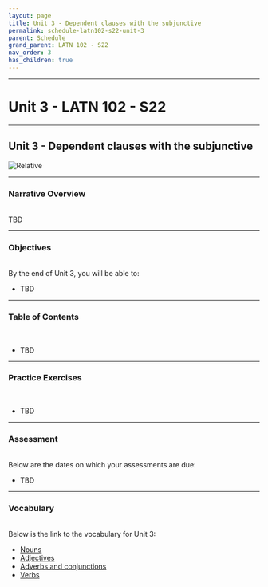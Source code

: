 ```yaml
---
layout: page
title: Unit 3 - Dependent clauses with the subjunctive
permalink: schedule-latn102-s22-unit-3
parent: Schedule
grand_parent: LATN 102 - S22
nav_order: 3
has_children: true
---
```

***

# Unit 3 - LATN 102 - S22

***

## Unit 3 - Dependent clauses with the subjunctive

![Relative](http://magistrafischer.weebly.com/uploads/3/7/5/7/37579413/6120731_orig.png)

***

### Narrative Overview
&nbsp;  
TBD

***

### Objectives
&nbsp;  
By the end of Unit 3, you will be able to:

- TBD

***

### Table of Contents
&nbsp;
- TBD

***

### Practice Exercises
&nbsp;
- TBD

***

### Assessment
&nbsp;  
Below are the dates on which your assessments are due:
- TBD

***

### Vocabulary
&nbsp;  
Below is the link to the vocabulary for Unit 3:

- [Nouns](https://dominicmachado.github.io/schedule-latn102-s22-unit-3-vocabulary-nouns)
- [Adjectives](https://dominicmachado.github.io/schedule-latn102-s22-unit-3-vocabulary-adjectives)
- [Adverbs and conjunctions](https://dominicmachado.github.io/schedule-latn102-s22-unit-3-vocabulary-pronouns)
- [Verbs](https://dominicmachado.github.io/schedule-latn102-s22-unit-3-vocabulary-verbs)
